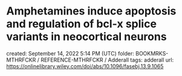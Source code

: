 # Amphetamines induce apoptosis and regulation of bcl‐x splice variants in neocortical neurons

created: September 14, 2022 5:14 PM (UTC)
folder: BOOKMRKS-MTHRFCKR / REFERENCE-MTHRFCKR / Adderall
tags: adderall
url: https://onlinelibrary.wiley.com/doi/abs/10.1096/fasebj.13.9.1065
